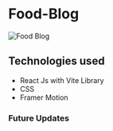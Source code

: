 # Food-Blog
![Food Blog](https://user-images.githubusercontent.com/46317379/235662369-688520f1-9d91-44e2-be06-186ff3093729.png)
## Technologies used
* React Js with Vite Library
* CSS
* Framer Motion

### Future Updates

